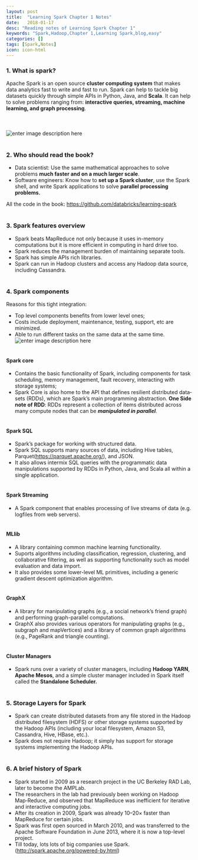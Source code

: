```yaml
---
layout: post
title:  "Learning Spark Chapter 1 Notes"
date:   2018-01-17
desc: "Reading notes of Learning Spark Chapter 1"
keywords: "Spark,Hadoop,Chapter 1,Learning Spark,blog,easy"
categories: []
tags: [Spark,Notes]
icon: icon-html
---
```

### 1.  What is spark?
Apache Spark is an open source **cluster computing system** that makes data analytics fast to write and fast to run. Spark can help to tackle big datasets quickly through simple APIs in Python, Java, and **Scala**. It can help to solve problems ranging from: **interactive queries, streaming, machine learning, and graph processing**.
<br><br>
<br><br>
![enter image description here](https://spark.apache.org/images/spark-stack.png)
<br><br>
### 2. Who should read the book?
 * Data scientist: Use the same mathematical approaches to solve problems **much faster and on a much larger scale**.
 * Software engineers: Know how to **set up a Spark cluster**, use the Spark shell, and write Spark applications to solve **parallel processing problems.** 

All the code in the book: https://github.com/databricks/learning-spark
<br><br>
### 3. Spark features overview
 * Spark beats MapReduce not only because it uses in-memory computations but it is more efficient in computing in hard drive too.
 * Spark reduces the management burden of maintaining separate tools.
 * Spark has simple APIs rich libraries.
 * Spark can run in Hadoop clusters and access any Hadoop data source, including Cassandra.
 <br><br>
### 4. Spark components
Reasons for this tight integration: 
 * Top level components benefits from lower level ones; 
 * Costs include deployment, maintenance, testing, support, etc are minimized.  
 * Able to run different tasks on the same data at the same time. 
![enter image description here](https://www.safaribooksonline.com/library/view/learning-spark/9781449359034/assets/lnsp_0101.png)
<br><br>
#### Spark core
 * Contains the basic functionality of Spark, including components for task scheduling, memory management, fault recovery, interacting with storage systems;
 * Spark Core is also home to the API that defines resilient distributed data‐sets (RDDs), which are Spark’s main programming abstraction. **One Side note of RDD**: RDDs represent a collection of items distributed across many compute nodes that can be ***manipulated in parallel***. 
 <br><br>
#### Spark SQL
 * Spark’s package for working with structured data.
 * Spark SQL supports many sources of data, including Hive tables, Parquet(https://parquet.apache.org/), and JSON. 
 * It also allows intermix SQL queries with the programmatic data manipulations supported by RDDs in Python, Java, and Scala all within a single application.
 <br><br>
#### Spark Streaming
 * A Spark component that enables processing of live streams of data (e.g. logfiles from web servers).
 <br><br>
#### MLlib
 * A library containing common machine learning functionality.
 * Suports algorithms including classification, regression, clustering, and collaborative filtering, as well as supporting functionality such as model evaluation and data import.
 * It also provides some lower-level ML primitives, including a generic gradient descent optimization algorithm. 
 <br><br>
#### GraphX
 * A library for manipulating graphs (e.g., a social network’s friend graph) and performing graph-parallel computations.
 * GraphX also provides various operators for manipulating graphs (e.g., subgraph and mapVertices) and a library of common graph algorithms (e.g., PageRank and triangle counting).
 <br><br>
#### Cluster Managers
 * Spark runs over a variety of cluster managers, including **Hadoop YARN**, **Apache Mesos**, and a simple cluster manager included in Spark itself called the **Standalone Scheduler.**
 <br><br>
### 5. Storage Layers for Spark
* Spark can create distributed datasets from any file stored in the Hadoop distributed filesystem (HDFS) or other storage systems supported by the Hadoop APIs (including your local filesystem, Amazon S3, Cassandra, Hive, HBase, etc.). 
*  Spark does not require Hadoop; it simply has support for storage systems implementing the Hadoop APIs.
<br><br>
### 6. A brief history of Spark
 * Spark started in 2009 as a research project in the UC Berkeley RAD Lab, later to become the AMPLab.
 * The researchers in the lab had previously been working on Hadoop Map‐Reduce, and observed that MapReduce was inefficient for iterative and interactive computing jobs. 
 * After its creation in 2009, Spark was already 10–20× faster than MapReduce for certain jobs.
 * Spark was first open sourced in March 2010, and was transferred to the Apache Software Foundation in June 2013, where it is now a top-level project.
 * Till today, lots lots of big companies use Spark.(http://spark.apache.org/powered-by.html)
